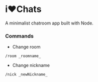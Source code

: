 # i♥Chats
A minimalist chatroom app built with Node.

### Commands
* Change room
```
/room _roomname_
```

* Change nickname
```
/nick _newNickname_
```